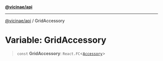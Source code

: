 [**@vicinae/api**](../README.md)

***

[@vicinae/api](../README.md) / GridAccessory

# Variable: GridAccessory

> `const` **GridAccessory**: `React.FC`\<[`Accessory`](../@vicinae/namespaces/Grid/namespaces/Item/type-aliases/Accessory.md)\>
